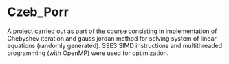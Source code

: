 # Czeb_Porr
A project carried out as part of the course consisting in implementation of Chebyshev iteration and gauss jordan method for solving system of linear equations (randomly generated).
SSE3 SIMD instructions and multithreaded programming (with OpenMP) were used for optimization.
